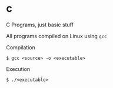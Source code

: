 # c
C Programs, just basic stuff

All programs compiled on Linux using `gcc`

Compilation
```
$ gcc <source> -o <executable>
```

Execution
```
$ ./<executable>
```
